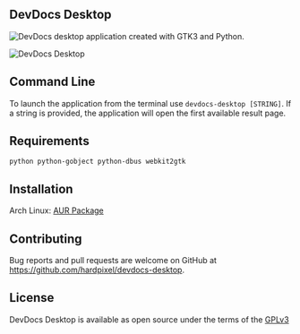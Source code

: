 ## DevDocs Desktop

![DevDocs](https://github.com/freeCodeCamp/devdocs) desktop application created with GTK3 and Python.

![DevDocs Desktop](https://github.com/hardpixel/devdocs-desktop/raw/master/screenshot.png)

## Command Line
To launch the application from the terminal use `devdocs-desktop [STRING]`.
If a string is provided, the application will open the first available result page.

## Requirements
```
python python-gobject python-dbus webkit2gtk
```

## Installation
Arch Linux: [AUR Package](https://aur.archlinux.org/packages/devdocs-desktop)

## Contributing
Bug reports and pull requests are welcome on GitHub at https://github.com/hardpixel/devdocs-desktop.

## License
DevDocs Desktop is available as open source under the terms of the [GPLv3](http://www.gnu.org/licenses/gpl-3.0.en.html)
